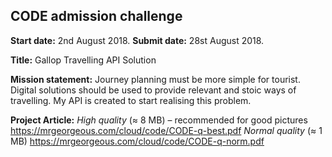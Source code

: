 
## CODE admission challenge

**Start date:** 2nd August 2018.
**Submit date:** 28st August 2018.

**Title:** Gallop Travelling API Solution

**Mission statement:** Journey planning must be more simple for tourist. Digital solutions should be used to provide relevant and stoic ways of travelling. My API is created to start realising this problem.

**Project Article:**
*High quality* (≈ 8 MB) – recommended for good pictures
https://mrgeorgeous.com/cloud/code/CODE-q-best.pdf
*Normal quality* (≈ 1 MB)
https://mrgeorgeous.com/cloud/code/CODE-q-norm.pdf


